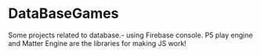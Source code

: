 # DataBaseGames
Some projects related to database.- using Firebase console. 
P5 play engine and Matter Engine are the libraries for making JS work!
